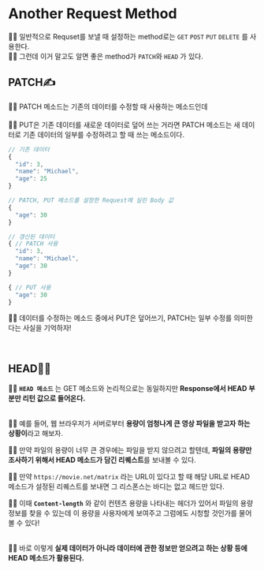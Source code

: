 # Another Request Method
🙍‍♂️ 일반적으로 Requset를 보낼 때 설정하는 method로는 `GET` `POST` `PUT` `DELETE` 를 사용한다.
<br>
🙋‍♂️ 그런데 이거 말고도 알면 좋은 method가 `PATCH`와 `HEAD` 가 있다.


## PATCH✍️
🙍‍♂️ PATCH 메소드는 기존의 데이터를 수정할 때 사용하는 메소드인데 <br>
<br>
🙋‍♂️ PUT은 기존 데이터를 새로운 데이터로 덮어 쓰는 거라면 PATCH 메소드는 새 데이터로 기존 데이터의 일부를 수정하려고 할 때 쓰는 메소드이다.


```js
// 기존 데이터
{
  "id": 3,
  "name": "Michael",
  "age": 25
}
```
```js
// PATCH, PUT 메소드를 설정한 Request에 실린 Body 값
{
  "age": 30
}

```
```js
// 갱신된 데이터
{ // PATCH 사용
  "id": 3,
  "name": "Michael",
  "age": 30
}

{ // PUT 사용
  "age": 30
}

```

🙆‍♂️ 데이터를 수정하는 메소드 중에서 PUT은 덮어쓰기, PATCH는 일부 수정를 의미한다는 사실을 기억하자!

<br>

## HEAD👨‍🦲

🙍‍♂️ **`HEAD 메소드`** 는 GET 메소드와 논리적으로는 동일하지만 **Response에서 HEAD 부분만 리턴 값으로 들어온다.** <br>
<br>

🙋‍♂️ 예를 들어, 웹 브라우저가 서버로부터 **용량이 엄청나게 큰 영상 파일을 받고자 하는 상황이**라고 해보자. <br>

🙆‍♂️ 만약 파일의 용량이 너무 큰 경우에는 파일을 받지 않으려고 할텐데, **파일의 용량만 조사하기 위해서 HEAD 메소드가 담긴 리퀘스트**를 보내볼 수 있다. <br>

🤷‍♂️ 만약 `https://movie.net/matrix` 라는 URL이 있다고 할 때 해당 URL로 HEAD 메소드가 설정된 리퀘스트를 보내면 그 리스폰스는 바디는 없고 헤드만 있다. <br>

🙇‍♂️ 이때 **`Content-length`** 와 같이 컨텐츠 용량을 나타내는 헤더가 있어서 파일의 용량 정보를 찾을 수 있는데 이 용량을 사용자에게 보여주고 그럼에도 시청할 것인가를 물어볼 수 있다! <br>
<br>


💁‍♂️ 바로 이렇게 **실제 데이터가 아니라 데이터에 관한 정보만 얻으려고 하는 상황 등에 HEAD 메소드가 활용된다.**
